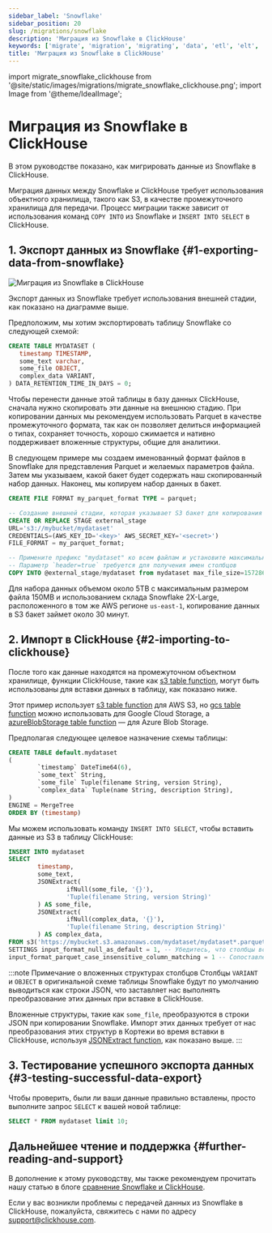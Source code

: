 ```yaml
---
sidebar_label: 'Snowflake'
sidebar_position: 20
slug: /migrations/snowflake
description: 'Миграция из Snowflake в ClickHouse'
keywords: ['migrate', 'migration', 'migrating', 'data', 'etl', 'elt', 'snowflake']
title: 'Миграция из Snowflake в ClickHouse'
---
```


import migrate_snowflake_clickhouse from '@site/static/images/migrations/migrate_snowflake_clickhouse.png';
import Image from '@theme/IdealImage';


# Миграция из Snowflake в ClickHouse

В этом руководстве показано, как мигрировать данные из Snowflake в ClickHouse.

Миграция данных между Snowflake и ClickHouse требует использования объектного хранилища, такого как S3, в качестве промежуточного хранилища для передачи. Процесс миграции также зависит от использования команд `COPY INTO` из Snowflake и `INSERT INTO SELECT` в ClickHouse.

## 1. Экспорт данных из Snowflake {#1-exporting-data-from-snowflake}

<Image img={migrate_snowflake_clickhouse} size="md" alt="Миграция из Snowflake в ClickHouse"/>

Экспорт данных из Snowflake требует использования внешней стадии, как показано на диаграмме выше.

Предположим, мы хотим экспортировать таблицу Snowflake со следующей схемой:

```sql
CREATE TABLE MYDATASET (
   timestamp TIMESTAMP,
   some_text varchar,
   some_file OBJECT,
   complex_data VARIANT,
) DATA_RETENTION_TIME_IN_DAYS = 0;
```

Чтобы перенести данные этой таблицы в базу данных ClickHouse, сначала нужно скопировать эти данные на внешнюю стадию. При копировании данных мы рекомендуем использовать Parquet в качестве промежуточного формата, так как он позволяет делиться информацией о типах, сохраняет точность, хорошо сжимается и нативно поддерживает вложенные структуры, общие для аналитики.

В следующем примере мы создаем именованный формат файлов в Snowflake для представления Parquet и желаемых параметров файла. Затем мы указываем, какой бакет будет содержать наш скопированный набор данных. Наконец, мы копируем набор данных в бакет.

```sql
CREATE FILE FORMAT my_parquet_format TYPE = parquet;

-- Создание внешней стадии, которая указывает S3 бакет для копирования
CREATE OR REPLACE STAGE external_stage
URL='s3://mybucket/mydataset'
CREDENTIALS=(AWS_KEY_ID='<key>' AWS_SECRET_KEY='<secret>')
FILE_FORMAT = my_parquet_format;

-- Примените префикс "mydataset" ко всем файлам и установите максимальный размер файла 150MB
-- Параметр `header=true` требуется для получения имен столбцов
COPY INTO @external_stage/mydataset from mydataset max_file_size=157286400 header=true;
```

Для набора данных объемом около 5TB с максимальным размером файла 150MB и использованием склада Snowflake 2X-Large, расположенного в том же AWS регионе `us-east-1`, копирование данных в S3 бакет займет около 30 минут.

## 2. Импорт в ClickHouse {#2-importing-to-clickhouse}

После того как данные находятся на промежуточном объектном хранилище, функции ClickHouse, такие как [s3 table function](/sql-reference/table-functions/s3), могут быть использованы для вставки данных в таблицу, как показано ниже.

Этот пример использует [s3 table function](/sql-reference/table-functions/s3) для AWS S3, но [gcs table function](/sql-reference/table-functions/gcs) можно использовать для Google Cloud Storage, а [azureBlobStorage table function](/sql-reference/table-functions/azureBlobStorage) — для Azure Blob Storage.

Предполагая следующее целевое назначение схемы таблицы:

```sql
CREATE TABLE default.mydataset
(
        `timestamp` DateTime64(6),
        `some_text` String,
        `some_file` Tuple(filename String, version String),
        `complex_data` Tuple(name String, description String),
)
ENGINE = MergeTree
ORDER BY (timestamp)
```

Мы можем использовать команду `INSERT INTO SELECT`, чтобы вставить данные из S3 в таблицу ClickHouse:

```sql
INSERT INTO mydataset
SELECT
        timestamp,
        some_text,
        JSONExtract(
                ifNull(some_file, '{}'),
                'Tuple(filename String, version String)'
        ) AS some_file,
        JSONExtract(
                ifNull(complex_data, '{}'),
                'Tuple(filename String, description String)'
        ) AS complex_data,
FROM s3('https://mybucket.s3.amazonaws.com/mydataset/mydataset*.parquet')
SETTINGS input_format_null_as_default = 1, -- Убедитесь, что столбцы вставляются как значения по умолчанию, если они null
input_format_parquet_case_insensitive_column_matching = 1 -- Сопоставление столбцов между исходными данными и целевой таблицей должно быть нечувствительным к регистру
```

:::note Примечание о вложенных структурах столбцов
Столбцы `VARIANT` и `OBJECT` в оригинальной схеме таблицы Snowflake будут по умолчанию выводиться как строки JSON, что заставляет нас выполнять преобразование этих данных при вставке в ClickHouse.

Вложенные структуры, такие как `some_file`, преобразуются в строки JSON при копировании Snowflake. Импорт этих данных требует от нас преобразования этих структур в Кортежи во время вставки в ClickHouse, используя [JSONExtract function](/sql-reference/functions/json-functions#jsonextract), как показано выше.
:::

## 3. Тестирование успешного экспорта данных {#3-testing-successful-data-export}

Чтобы проверить, были ли ваши данные правильно вставлены, просто выполните запрос `SELECT` к вашей новой таблице:

```sql
SELECT * FROM mydataset limit 10;
```

## Дальнейшее чтение и поддержка {#further-reading-and-support}

В дополнение к этому руководству, мы также рекомендуем прочитать нашу статью в блоге [сравнение Snowflake и ClickHouse](https://clickhouse.com/blog/clickhouse-vs-snowflake-for-real-time-analytics-comparison-migration-guide).

Если у вас возникли проблемы с передачей данных из Snowflake в ClickHouse, пожалуйста, свяжитесь с нами по адресу support@clickhouse.com.

